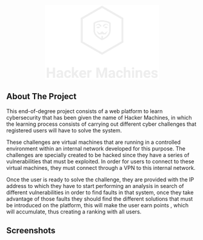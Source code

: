<!-- PROJECT LOGO -->
<br />
<div align="center">
  <a href="https://github.com/othneildrew/Best-README-Template">
    <img src="readmeImages/logo_transparentEdit.png" alt="Logo" width="301" height="198">
  </a>
</div>

## About The Project
This end-of-degree project consists of a web platform to learn cybersecurity that has been given the name of Hacker Machines, in which the learning process
consists of carrying out different cyber challenges that registered users will have to solve the system.

These challenges are virtual machines that are running in a controlled environment within an internal network developed for this purpose. The challenges are specially created to be hacked since they have a series of vulnerabilities that must be exploited. In order for users to connect to these virtual
machines, they must connect through a VPN to this internal network.

Once the user is ready to solve the challenge, they are provided with the IP address to which they have to start performing an analysis in search of different vulnerabilities in order to find faults in that system, once they take advantage of those faults they should find the different solutions that must be introduced on the platform, this will make the user earn points , which will accumulate, thus creating a ranking with all users.

## Screenshots
